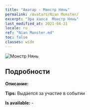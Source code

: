 ```yaml
---
title: "Аватар - Монстр Нянь"
permalink: /Avatars/Nian Monster/
excerpt: "Эра хаоса  Монстр Нянь"
last_modified_at: 2021-04-21
locale: ru
ref: "Nian Monster.md"
toc: false
classes: wide
---
```

 ![Монстр Нянь](/images/a/avatarFrame_56.png)

## Подробности

 **Описание:**  

 **Tips:** Выдается за участие в событии 

 **Is available:**  - 

